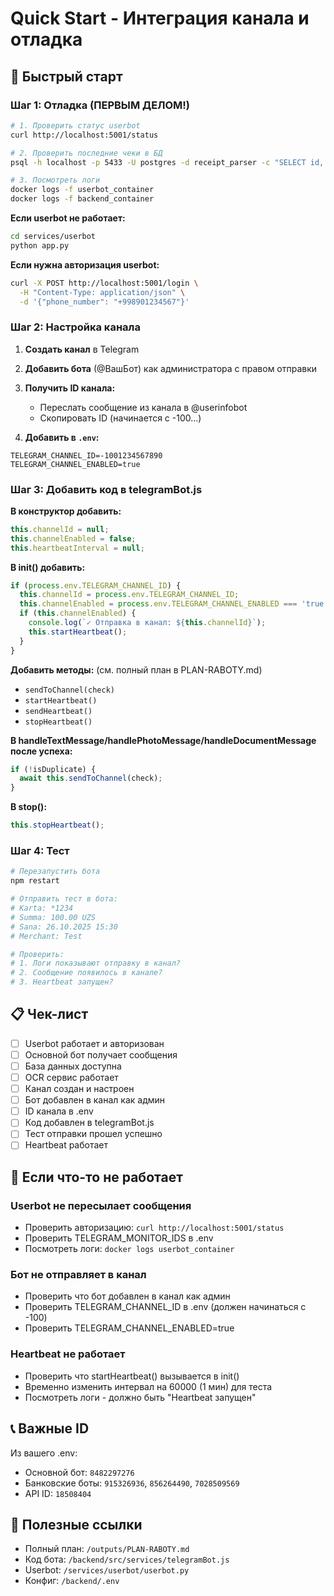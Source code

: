 # Quick Start - Интеграция канала и отладка

## 🚀 Быстрый старт

### Шаг 1: Отладка (ПЕРВЫМ ДЕЛОМ!)

```bash
# 1. Проверить статус userbot
curl http://localhost:5001/status

# 2. Проверить последние чеки в БД
psql -h localhost -p 5433 -U postgres -d receipt_parser -c "SELECT id, date, time, amount, source, created_at FROM checks ORDER BY created_at DESC LIMIT 5;"

# 3. Посмотреть логи
docker logs -f userbot_container
docker logs -f backend_container
```

**Если userbot не работает:**
```bash
cd services/userbot
python app.py
```

**Если нужна авторизация userbot:**
```bash
curl -X POST http://localhost:5001/login \
  -H "Content-Type: application/json" \
  -d '{"phone_number": "+998901234567"}'
```

### Шаг 2: Настройка канала

1. **Создать канал** в Telegram
2. **Добавить бота** (@ВашБот) как администратора с правом отправки
3. **Получить ID канала:**
   - Переслать сообщение из канала в @userinfobot
   - Скопировать ID (начинается с -100...)

4. **Добавить в `.env`:**
```env
TELEGRAM_CHANNEL_ID=-1001234567890
TELEGRAM_CHANNEL_ENABLED=true
```

### Шаг 3: Добавить код в telegramBot.js

**В конструктор добавить:**
```javascript
this.channelId = null;
this.channelEnabled = false;
this.heartbeatInterval = null;
```

**В init() добавить:**
```javascript
if (process.env.TELEGRAM_CHANNEL_ID) {
  this.channelId = process.env.TELEGRAM_CHANNEL_ID;
  this.channelEnabled = process.env.TELEGRAM_CHANNEL_ENABLED === 'true';
  if (this.channelEnabled) {
    console.log(`✓ Отправка в канал: ${this.channelId}`);
    this.startHeartbeat();
  }
}
```

**Добавить методы:** (см. полный план в PLAN-RABOTY.md)
- `sendToChannel(check)`
- `startHeartbeat()`
- `sendHeartbeat()`
- `stopHeartbeat()`

**В handleTextMessage/handlePhotoMessage/handleDocumentMessage после успеха:**
```javascript
if (!isDuplicate) {
  await this.sendToChannel(check);
}
```

**В stop():**
```javascript
this.stopHeartbeat();
```

### Шаг 4: Тест

```bash
# Перезапустить бота
npm restart

# Отправить тест в бота:
# Karta: *1234
# Summa: 100.00 UZS
# Sana: 26.10.2025 15:30
# Merchant: Test

# Проверить:
# 1. Логи показывают отправку в канал?
# 2. Сообщение появилось в канале?
# 3. Heartbeat запущен?
```

## 📋 Чек-лист

- [ ] Userbot работает и авторизован
- [ ] Основной бот получает сообщения
- [ ] База данных доступна
- [ ] OCR сервис работает
- [ ] Канал создан и настроен
- [ ] Бот добавлен в канал как админ
- [ ] ID канала в .env
- [ ] Код добавлен в telegramBot.js
- [ ] Тест отправки прошел успешно
- [ ] Heartbeat работает

## 🔧 Если что-то не работает

### Userbot не пересылает сообщения
- Проверить авторизацию: `curl http://localhost:5001/status`
- Проверить TELEGRAM_MONITOR_IDS в .env
- Посмотреть логи: `docker logs userbot_container`

### Бот не отправляет в канал
- Проверить что бот добавлен в канал как админ
- Проверить TELEGRAM_CHANNEL_ID в .env (должен начинаться с -100)
- Проверить TELEGRAM_CHANNEL_ENABLED=true

### Heartbeat не работает
- Проверить что startHeartbeat() вызывается в init()
- Временно изменить интервал на 60000 (1 мин) для теста
- Посмотреть логи - должно быть "Heartbeat запущен"

## 📞 Важные ID

Из вашего .env:
- Основной бот: `8482297276`
- Банковские боты: `915326936`, `856264490`, `7028509569`
- API ID: `18508404`

## 🔗 Полезные ссылки

- Полный план: `/outputs/PLAN-RABOTY.md`
- Код бота: `/backend/src/services/telegramBot.js`
- Userbot: `/services/userbot/userbot.py`
- Конфиг: `/backend/.env`
